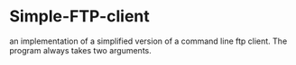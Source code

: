 # Simple-FTP-client
an implementation of a simplified version of a command line ftp client. The program always takes two arguments. 

